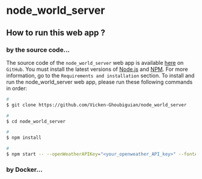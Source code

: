 # node_world_server

## How to run this web app ?

### by the source code...

The source code of the `node_world_server` web app is available [here](https://github.com/Vicken-Ghoubiguian/node_world_server) on `GitHub`.
You must install the latest versions of [Node.js](https://nodejs.org/en/) and [NPM](https://www.npmjs.com). For more information, go to the `Requirements and installation` section.
To install and run the node_world_server web app, please run these following commands in order:

```bash
#
$ git clone https://github.com/Vicken-Ghoubiguian/node_world_server

#
$ cd node_world_server

#
$ npm install

#
$ npm start -- --openWeatherAPIKey="<your_openweather_API_key>" --fontAwesomeKit="<your_font_awesome_kit>"
```

### by Docker...
